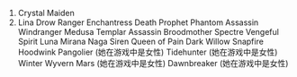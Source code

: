 1. Crystal Maiden
2. Lina
Drow Ranger
Enchantress
Death Prophet
Phantom Assassin
Windranger
Medusa
Templar Assassin
Broodmother
Spectre
Vengeful Spirit
Luna
Mirana
Naga Siren
Queen of Pain
Dark Willow
Snapfire
Hoodwink
Pangolier (她在游戏中是女性)
Tidehunter (她在游戏中是女性)
Winter Wyvern
Mars (她在游戏中是女性)
Dawnbreaker (她在游戏中是女性)
